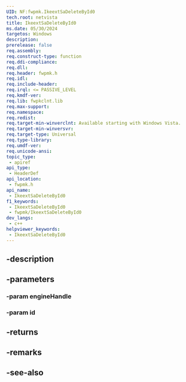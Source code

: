 ```yaml
---
UID: NF:fwpmk.IkeextSaDeleteById0
tech.root: netvista
title: IkeextSaDeleteById0
ms.date: 05/30/2024
targetos: Windows
description: 
prerelease: false
req.assembly: 
req.construct-type: function
req.ddi-compliance: 
req.dll: 
req.header: fwpmk.h
req.idl: 
req.include-header: 
req.irql: <= PASSIVE_LEVEL
req.kmdf-ver: 
req.lib: fwpkclnt.lib
req.max-support: 
req.namespace: 
req.redist: 
req.target-min-winverclnt: Available starting with Windows Vista.
req.target-min-winversvr: 
req.target-type: Universal
req.type-library: 
req.umdf-ver: 
req.unicode-ansi: 
topic_type:
 - apiref
api_type:
 - HeaderDef
api_location:
 - fwpmk.h
api_name:
 - IkeextSaDeleteById0
f1_keywords:
 - IkeextSaDeleteById0
 - fwpmk/IkeextSaDeleteById0
dev_langs:
 - c++
helpviewer_keywords:
 - IkeextSaDeleteById0
---
```


## -description

## -parameters

### -param engineHandle

### -param id

## -returns

## -remarks

## -see-also

